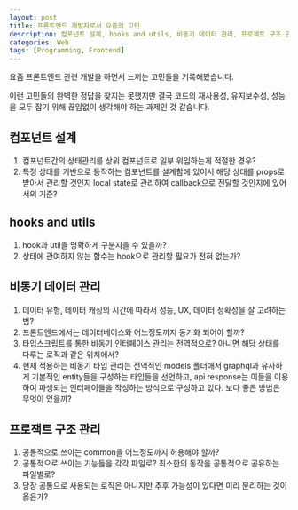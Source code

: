 ```yaml
---
layout: post
title: 프론트엔드 개발자로서 요즘의 고민
description: 컴포넌트 설계, hooks and utils, 비동기 데이터 관리, 프로젝트 구조 관리
categories: Web
tags: [Programming, Frontend]
---
```


요즘 프론트엔드 관련 개발을 하면서 느끼는 고민들을 기록해봤습니다.

이런 고민들의 완벽한 정답을 찾지는 못했지만 결국 코드의 재사용성, 유지보수성, 성능을 모두 잡기 위해 끊임없이 생각해야 하는 과제인 것 같습니다.

## 컴포넌트 설계

1. 컴포넌트간의 상태관리를 상위 컴포넌트로 일부 위임하는게 적절한 경우?
2. 특정 상태를 기반으로 동작하는 컴포넌트를 설계함에 있어서 해당 상태를 props로 받아서 관리할 것인지 local state로 관리하여 callback으로 전달할 것인지에 있어서의 기준?

## hooks and utils

1. hook과 util을 명확하게 구분지을 수 있을까?
2. 상태에 관여하지 않는 함수는 hook으로 관리할 필요가 전혀 없는가?

## 비동기 데이터 관리

1. 데이터 유형, 데이터 캐싱의 시간에 따라서 성능, UX, 데이터 정확성을 잘 고려하는 법?
2. 프론트엔드에서는 데이터베이스와 어느정도까지 동기화 되어야 할까?
3. 타입스크립트를 통한 비동기 인터페이스 관리는 전역적으로? 아니면 해당 상태를 다루는 로직과 같은 위치에서?
4. 현재 적용하는 비동기 타입 관리는 전역적인 models 폴더애서 graphql과 유사하게 기본적인 entity들을 구성하는 타입들을 선언하고, api response는 이들을 이용하여 파생되는 인터페이들을 작성하는 방식으로 구성하고 있다. 보다 좋은 방법은 무엇이 있을까?

## 프로잭트 구조 관리

1. 공통적으로 쓰이는 common을 어느정도까지 허용해야 할까?
2. 공통적으로 쓰이는 기능들을 각각 파일로? 최소한의 동작을 공통적으로 공유하는 파일별로?
3. 당장 공통으로 사용되는 로직은 아니지만 추후 가능성이 있다면 미리 분리하는 것이 옳은가?
